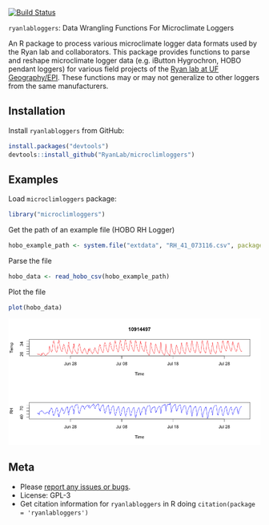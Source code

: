 [![Build Status](https://api.travis-ci.org/RyanLab/microclimloggers.png)](https://travis-ci.org/RyanLab/microclimloggers)

`ryanlabloggers`: Data Wrangling Functions For Microclimate Loggers

An R package to process various microclimate logger data formats used by the Ryan lab and collaborators. This package provides functions to parse and reshape microclimate logger data (e.g. iButton Hygrochron, HOBO pendant loggers) for various field projects of the [Ryan lab at UF Geography/EPI](http://www.sadieryan.net). These functions may or may not generalize to other loggers from the same manufacturers.

Installation
------------

Install `ryanlabloggers` from GitHub:

``` r
install.packages("devtools")
devtools::install_github("RyanLab/microclimloggers")
```

Examples
--------

Load `microclimloggers` package:

``` r
library("microclimloggers")
```

Get the path of an example file (HOBO RH Logger)

``` r
hobo_example_path <- system.file("extdata", "RH_41_073116.csv", package = "microclimloggers")
```

Parse the file

``` r
hobo_data <- read_hobo_csv(hobo_example_path)
```

Plot the file

``` r
plot(hobo_data)
```

![](inst/img/unnamed-chunk-5-1.png)

Meta
----

-   Please [report any issues or bugs](https://github.com/pboesu/ryanlabloggers/issues).
-   License: GPL-3
-   Get citation information for `ryanlabloggers` in R doing `citation(package = 'ryanlabloggers')`

